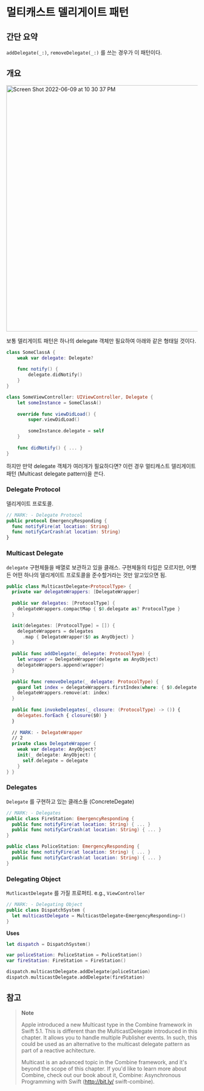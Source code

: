 # 멀티캐스트 델리게이트 패턴

## 간단 요약

`addDelegate(_:)`, `removeDelegate(_:)` 를 쓰는 경우가 이 패턴이다.

## 개요

<img width="649" alt="Screen Shot 2022-06-09 at 10 30 37 PM" src="https://user-images.githubusercontent.com/53814741/172859108-ddc04b32-b3d6-4810-a133-5eee43ccdb71.png">

보통 델리게이트 패턴은 하나의 delegate 객체만 필요하여 아래와 같은 형태일 것이다.

```swift
class SomeClassA {
    weak var delegate: Delegate?
    
    func notify() {
        delegate.didNotify()
    }
}

class SomeViewController: UIViewController, Delegate {
    let someInstance = SomeClassA()
    
    override func viewDidLoad() {
        super.viewDidLoad()
        
        someInstance.delegate = self
    }
    
    func didNotify() { ... }
}
```

하지만 만약 delegate 객체가 여러개가 필요하다면? 이런 경우 멀티캐스트 델리게이트 패턴 (Multicast delegate pattern)을 쓴다.

### Delegate Protocol

델리게이트 프로토콜.

```swift
// MARK: - Delegate Protocol
public protocol EmergencyResponding {
  func notifyFire(at location: String)
  func notifyCarCrash(at location: String)
}
```

### Multicast Delegate

`delegate` 구현체들을 배열로 보관하고 있을 클래스. 구현체들의 타입은 모르지만, 어쨋든 어떤 하나의 델리게이트 프로토콜을 준수할거라는 것만 알고있으면 됨.

```swift
public class MulticastDelegate<ProtocolType> {
  private var delegateWrappers: [DelegateWrapper]
  
  public var delegates: [ProtocolType] {
    delegateWrappers.compactMap { $0.delegate as? ProtocolType }
  }

  init(delegates: [ProtocolType] = []) {
    delegateWrappers = delegates
      .map { DelegateWrapper($0 as AnyObject) }
  }
  
  public func addDelegate(_ delegate: ProtocolType) {
    let wrapper = DelegateWrapper(delegate as AnyObject)
    delegateWrappers.append(wrapper)
  }

  public func removeDelegate(_ delegate: ProtocolType) {
    guard let index = delegateWrappers.firstIndex(where: { $0.delegate === (delegate as AnyObject) }) else { return }
    delegateWrappers.remove(at: index)
  }
  
  public func invokeDelegates(_ closure: (ProtocolType) -> ()) {
    delegates.forEach { closure($0) }
  }
  
  // MARK: - DelegateWrapper
  // 2
  private class DelegateWrapper {
    weak var delegate: AnyObject?
    init(_ delegate: AnyObject) {
      self.delegate = delegate
    }
} }
```

### Delegates

`Delegate` 를 구현하고 있는 클래스들 (ConcreteDegate)

```swift
// MARK: - Delegates
public class FireStation: EmergencyResponding {
  public func notifyFire(at location: String) { ... }
  public func notifyCarCrash(at location: String) { ... }
}

public class PoliceStation: EmergencyResponding {
  public func notifyFire(at location: String) { ... }
  public func notifyCarCrash(at location: String) { ... }
}
```

### Delegating Object

`MutlicastDelegate` 를 가질 프로퍼티. e.g., `ViewController`

```swift
// MARK: - Delegating Object
public class DispatchSystem {
  let multicastDelegate = MulticastDelegate<EmergencyResponding>()
}
```

**Uses**

```swift
let dispatch = DispatchSystem()

var policeStation: PoliceStation = PoliceStation()
var fireStation: FireStation = FireStation()

dispatch.multicastDelegate.addDelegate(policeStation)
dispatch.multicastDelegate.addDelegate(fireStation)
```

## 참고

> **Note** 
> 
> Apple introduced a new Multicast type in the Combine framework in Swift 5.1. 
> This is different than the MulticastDelegate introduced in this chapter. 
> It allows you to handle multiple Publisher events. 
> In such, this could be used as an alternative to the multicast delegate pattern as part of a reactive achitecture.
> 
> Multicast is an advanced topic in the Combine framework, and it's beyond the scope of this chapter. 
> If you'd like to learn more about Combine, check out our book about it, 
> Combine: Asynchronous Programming with Swift (http://bit.ly/ swift-combine).
